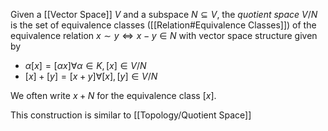 Given a [[Vector Space]] $V$ and a subspace $N\subseteq V$, the *quotient space* $V/N$ is the set of equivalence classes ([[Relation#Equivalence Classes]]) of the equivalence relation $x\sim y \Leftrightarrow x-y\in N$ with vector space structure given by

* $\alpha [x] = [\alpha x] \forall \alpha \in K,[x]\in V/N$
* $[x]+[y] = [x+y] \forall [x],[y]\in V/N$

We often write $x+N$  for the equivalence class $[x]$.

This construction is similar to [[Topology/Quotient Space]]